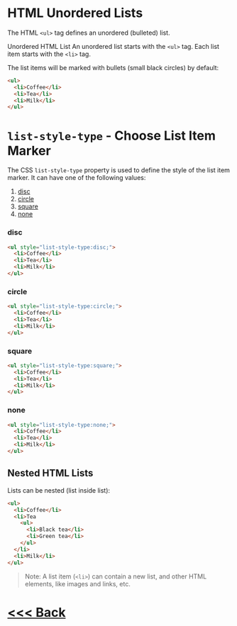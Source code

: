 # HTML Unordered Lists
The HTML `<ul>` tag defines an unordered (bulleted) list.

Unordered HTML List
An unordered list starts with the `<ul>` tag. Each list item starts with the `<li>` tag.

The list items will be marked with bullets (small black circles) by default:

```html
<ul>
  <li>Coffee</li>
  <li>Tea</li>
  <li>Milk</li>
</ul>
```
# `list-style-type` - Choose List Item Marker
The CSS `list-style-type` property is used to define the style of the list item marker. It can have one of the following values:

1. [disc](#disc)
2. [circle](#circle)
3. [square](#square)
4. [none](#none)

### disc
```html
<ul style="list-style-type:disc;">
  <li>Coffee</li>
  <li>Tea</li>
  <li>Milk</li>
</ul>
```
### circle
```html
<ul style="list-style-type:circle;">
  <li>Coffee</li>
  <li>Tea</li>
  <li>Milk</li>
</ul>
```
### square
```html
<ul style="list-style-type:square;">
  <li>Coffee</li>
  <li>Tea</li>
  <li>Milk</li>
</ul>
```
### none
```html
<ul style="list-style-type:none;">
  <li>Coffee</li>
  <li>Tea</li>
  <li>Milk</li>
</ul>
```


## Nested HTML Lists
Lists can be nested (list inside list):

```html
<ul>
  <li>Coffee</li>
  <li>Tea
    <ul>
      <li>Black tea</li>
      <li>Green tea</li>
    </ul>
  </li>
  <li>Milk</li>
</ul>
```
> Note: A list item (`<li>`) can contain a new list, and other HTML elements, like images and links, etc.

# [<<< Back](list.md)